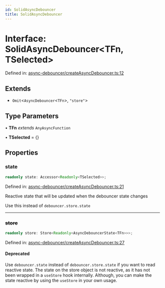 ```yaml
---
id: SolidAsyncDebouncer
title: SolidAsyncDebouncer
---
```


<!-- DO NOT EDIT: this page is autogenerated from the type comments -->

# Interface: SolidAsyncDebouncer\<TFn, TSelected\>

Defined in: [async-debouncer/createAsyncDebouncer.ts:12](https://github.com/TanStack/persister/blob/main/packages/solid-persister/src/async-debouncer/createAsyncDebouncer.ts#L12)

## Extends

- `Omit`\<`AsyncDebouncer`\<`TFn`\>, `"store"`\>

## Type Parameters

• **TFn** *extends* `AnyAsyncFunction`

• **TSelected** = \{\}

## Properties

### state

```ts
readonly state: Accessor<Readonly<TSelected>>;
```

Defined in: [async-debouncer/createAsyncDebouncer.ts:21](https://github.com/TanStack/persister/blob/main/packages/solid-persister/src/async-debouncer/createAsyncDebouncer.ts#L21)

Reactive state that will be updated when the debouncer state changes

Use this instead of `debouncer.store.state`

***

### ~~store~~

```ts
readonly store: Store<Readonly<AsyncDebouncerState<TFn>>>;
```

Defined in: [async-debouncer/createAsyncDebouncer.ts:27](https://github.com/TanStack/persister/blob/main/packages/solid-persister/src/async-debouncer/createAsyncDebouncer.ts#L27)

#### Deprecated

Use `debouncer.state` instead of `debouncer.store.state` if you want to read reactive state.
The state on the store object is not reactive, as it has not been wrapped in a `useStore` hook internally.
Although, you can make the state reactive by using the `useStore` in your own usage.
